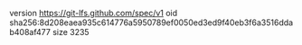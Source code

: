 version https://git-lfs.github.com/spec/v1
oid sha256:8d208eaea935c614776a5950789ef0050ed3ed9f40eb3f6a3516ddab408af477
size 3235
